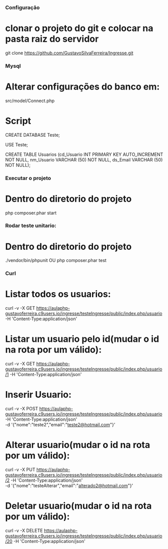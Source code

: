 ### Configuração
# clonar o projeto do git e colocar na pasta raiz do servidor
git clone https://github.com/GustavoSilvaFerreira/Ingresse.git


### Mysql
# Alterar configurações do banco em:
src/model/Connect.php

# Script
CREATE DATABASE Teste;

USE Teste;

CREATE TABLE Usuarios (cd_Usuario INT PRIMARY KEY AUTO_INCREMENT NOT NULL,
                     nm_Usuario VARCHAR (50) NOT NULL,
                     ds_Email VARCHAR (50) NOT NULL);


### Executar o projeto
# Dentro do diretorio do projeto
php composer.phar start


### Rodar teste unitario:
# Dentro do diretorio do projeto
./vendor/bin/phpunit OU php composer.phar test


### Curl
# Listar todos os usuarios:
curl -v -X GET https://aulaphp-gustavoferreira.c9users.io/ingresse/testeIngresse/public/index.php/usuario -H 'Content-Type:application/json'

# Listar um usuario pelo id(mudar o id na rota por um válido):
curl -v -X GET https://aulaphp-gustavoferreira.c9users.io/ingresse/testeIngresse/public/index.php/usuario/1 -H 'Content-Type:application/json'

# Inserir Usuario:
curl -v -X POST https://aulaphp-gustavoferreira.c9users.io/ingresse/testeIngresse/public/index.php/usuario -H 'Content-Type:application/json' \
-d '{"nome":"teste2","email":"teste2@hotmail.com"}'

# Alterar usuario(mudar o id na rota por um válido):
curl -v -X PUT https://aulaphp-gustavoferreira.c9users.io/ingresse/testeIngresse/public/index.php/usuario/2 -H 'Content-Type:application/json' \
-d '{"nome":"testeAlterar","email":"alterado2@hotmail.com"}'

# Deletar usuario(mudar o id na rota por um válido):
curl -v -X DELETE https://aulaphp-gustavoferreira.c9users.io/ingresse/testeIngresse/public/index.php/usuario/20 -H 'Content-Type:application/json'